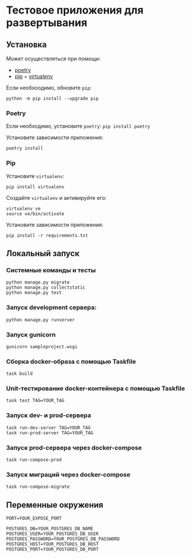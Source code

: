 # Тестовое приложения для развертывания 

## Установка

Может осуществляться при помощи:
- [poetry](https://python-poetry.org)
- [pip](https://pip.pypa.io/en/stable/) + [virtualenv](https://virtualenv.pypa.io/en/latest/)


Если необхоодимо, обновите `pip`:
```shell
python -m pip install --upgrade pip
```

### Poetry

Если необходимо, установите `poetry`:
`pip install poetry`

Установите зависимости приложения:
```shell
poetry install
```

### Pip

Установите `virtualenv`:
```shell
pip install virtualenv
```

Создайте `virtualenv` и активируйте его:
```shell
virtualenv ve
source ve/bin/activate
```

Установите зависимости приложения:
```shell
pip install -r requirements.txt
```



## Локальный запуск

### Системные команды и тесты
```shell
python manage.py migrate
python manage.py collectstatic
python manage.py test
```

### Запуск development сервера:
```shell
python manage.py runserver
```

### Запуск gunicorn

```shell
gunicorn sampleproject.wsgi
```
### Сборка docker-образа с помощью Taskfile
```shell
task build
```

### Unit-тестирование docker-контейнера с помощью Taskfile
```shell
task test TAG=YOUR_TAG
```

### Запуск dev- и prod-сервера
```shell
task run-dev-server TAG=YOUR_TAG
task run-prod-server TAG=YOUR_TAG
```

### Запуск prod-сервера через docker-compose
```shell
task run-compose-prod
```

### Запуск миграций через docker-compose
```shell
task run-compose-migrate
```

## Переменные окружения
```shell
PORT=YOUR_EXPOSE_PORT

POSTGRES_DB=YOUR_POSTGRES_DB_NAME
POSTGRES_USER=YOUR_POSTGRES_DB_USER
POSTGRES_PASSWORD=YOUR_POSTGRES_DB_PASSWORD
POSTGRES_HOST=YOUR_POSTGRES_DB_HOST
POSTGRES_PORT=YOUR_POSTGRES_DB_PORT
```
